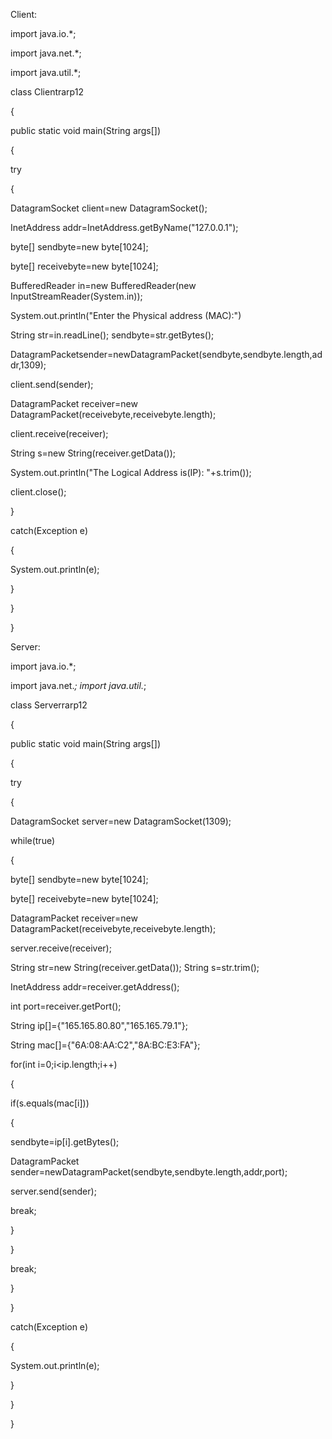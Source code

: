Client:

import java.io.*;

import java.net.*;

import java.util.*;

class Clientrarp12

{

public static void main(String args[])

{

try

{

DatagramSocket client=new DatagramSocket();

InetAddress addr=InetAddress.getByName("127.0.0.1");

byte[] sendbyte=new byte[1024];

byte[] receivebyte=new byte[1024];

BufferedReader in=new BufferedReader(new InputStreamReader(System.in));

System.out.println("Enter the Physical address (MAC):")

String str=in.readLine(); sendbyte=str.getBytes();

DatagramPacketsender=newDatagramPacket(sendbyte,sendbyte.length,addr,1309);

client.send(sender);

DatagramPacket receiver=new DatagramPacket(receivebyte,receivebyte.length);

client.receive(receiver);

String s=new String(receiver.getData());

System.out.println("The Logical Address is(IP): "+s.trim());

client.close();

}

catch(Exception e)

{

System.out.println(e);

}

}

}

Server:

import java.io.*;

import java.net.*;
import java.util.*;

class Serverrarp12

{

public static void main(String args[])

{

try

{

DatagramSocket server=new DatagramSocket(1309);

while(true)

{

byte[] sendbyte=new byte[1024];

byte[] receivebyte=new byte[1024];

DatagramPacket receiver=new DatagramPacket(receivebyte,receivebyte.length);

server.receive(receiver);

String str=new String(receiver.getData()); String s=str.trim();

InetAddress addr=receiver.getAddress();

int port=receiver.getPort();

String ip[]={"165.165.80.80","165.165.79.1"};

String mac[]={"6A:08:AA:C2","8A:BC:E3:FA"};

for(int i=0;i<ip.length;i++)

{

if(s.equals(mac[i]))

{

sendbyte=ip[i].getBytes();

DatagramPacket sender=newDatagramPacket(sendbyte,sendbyte.length,addr,port);

server.send(sender);

break;

}

}

break;

}

}

catch(Exception e)

{

System.out.println(e);

}

}

}
